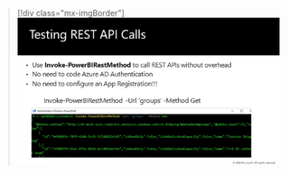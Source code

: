 > [!div class="mx-imgBorder"]
> [![Screenshot of the testing REST API Calls details.](../media/test-calls.png)](../media/test-calls.png#lightbox)
